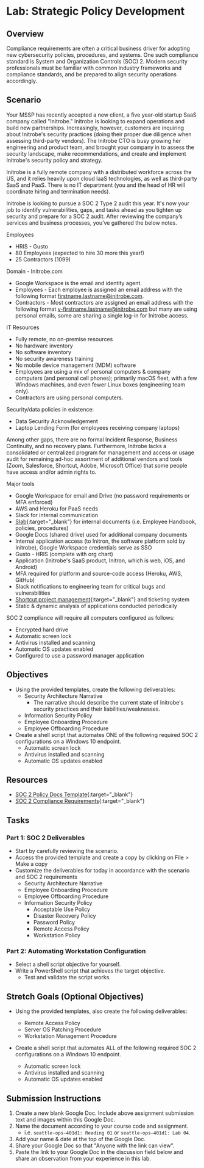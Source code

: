 # Lab: Strategic Policy Development

## Overview

Compliance requirements are often a critical business driver for adopting new cybersecurity policies, procedures, and systems. One such compliance standard is System and Organization Controls (SOC) 2. Modern security professionals must be familiar with common industry frameworks and compliance standards, and be prepared to align security operations accordingly.

## Scenario

Your MSSP has recently accepted a new client, a five year-old startup SaaS company called "Initrobe." Initrobe is looking to expand operations and build new partnerships. Increasingly, however, customers are inquiring about Initrobe's security practices (doing their proper due diligence when assessing third-party vendors). The Initrobe CTO is busy growing her engineering and product team, and brought your company in to assess the security landscape, make recommendations, and create and implement Initrobe's security policy and strategy.

Initrobe is a fully remote company with a distributed workforce across the US, and it relies heavily upon cloud IaaS technologies, as well as third-party SaaS and PaaS. There is no IT department (you and the head of HR will coordinate hiring and termination needs).

Initrobe is looking to pursue a SOC 2 Type 2 audit this year. It's now your job to identify vulnerabilities, gaps, and tasks ahead as you tighten up security and prepare for a SOC 2 audit. After reviewing the company’s services and business processes, you’ve gathered the below notes.

Employees

- HRIS - Gusto
- 80 Employees (expected to hire 30 more this year!)
- 25 Contractors (1099)

Domain - Initrobe.com

- Google Workspace is the email and identity agent.
- Employees - Each employee is assigned an email address with the following format firstname.lastname@initrobe.com.
- Contractors - Most contractors are assigned an email address with the following format v-firstname.lastname@initrobe.com but many are using personal emails, some are sharing a single log-in for Initrobe access.

IT Resources

- Fully remote, no on-premise resources
- No hardware inventory
- No software inventory
- No security awareness training
- No mobile device management (MDM) software
- Employees are using a mix of personal computers & company computers (and personal cell phones); primarily macOS fleet, with a few Windows machines, and even fewer Linux boxes (engineering team only).
- Contractors are using personal computers.

Security/data policies in existence:

- Data Security Acknowledgement
- Laptop Lending Form (for employees receiving company laptops)

Among other gaps, there are no formal Incident Response, Business Continuity, and no recovery plans. Furthermore, Initrobe lacks a consolidated or centralized program for management and access or usage audit for remaining ad-hoc assortment of additional vendors and tools (Zoom, Salesforce, Shortcut, Adobe, Microsoft Office) that some people have access and/or admin rights to.

Major tools

- Google Workspace for email and Drive (no password requirements or MFA enforced)
- AWS and Heroku for PaaS needs
- Slack for internal communication
- [Slab](https://slab.com/){:target="_blank"} for internal documents (i.e. Employee Handbook, policies, procedures)
- Google Docs (shared drive) used for additional company documents
- Internal application access (to Initron, the software platform sold by Initrobe), Google Workspace credentials serve as SSO
- Gusto - HRIS (complete with org chart)
- Application (Initrobe's SaaS product, Initron, which is web, iOS, and Android)
- MFA required for platform and source-code access (Heroku, AWS, GitHub)
- Slack notifications to engineering team for critical bugs and vulnerabilities
- [Shortcut project management](https://shortcut.com){:target="_blank"} and ticketing system
- Static & dynamic analysis of applications conducted periodically

SOC 2 compliance will require all computers configured as follows:

- Encrypted hard drive
- Automatic screen lock
- Antivirus installed and scanning
- Automatic OS updates enabled
- Configured to use a password manager application

## Objectives

- Using the provided templates, create the following deliverables:
  - Security Architecture Narrative
    - The narrative should describe the current state of Initrobe's security practices and their liabilities/weaknesses.
  - Information Security Policy
  - Employee Onboarding Procedure
  - Employee Offboarding Procedure
- Create a shell script that automates ONE of the following required SOC 2 configurations on a Windows 10 endpoint.
  - Automatic screen lock
  - Antivirus installed and scanning
  - Automatic OS updates enabled

## Resources

- [SOC 2 Policy Docs Template](https://docs.google.com/document/d/11llh6dLRYYKIKptSA_RX1Siu4D8KvD6_63uNnDsT5N8/edit){:target="_blank"}
- [SOC 2 Compliance Requirements](https://secureframe.com/hub/soc-2/requirements){:target="_blank"}

## Tasks

### Part 1: SOC 2 Deliverables

- Start by carefully reviewing the scenario.
- Access the provided template and create a copy by clicking on File > Make a copy
- Customize the deliverables for today in accordance with the scenario and SOC 2 requirements
  - Security Architecture Narrative
  - Employee Onboarding Procedure
  - Employee Offboarding Procedure
  - Information Security Policy
    - Acceptable Use Policy
    - Disaster Recovery Policy
    - Password Policy
    - Remote Access Policy
    - Workstation Policy

### Part 2: Automating Workstation Configuration

- Select a shell script objective for yourself.
- Write a PowerShell script that achieves the target objective.
  - Test and validate the script works.

## Stretch Goals (Optional Objectives)

- Using the provided templates, also create the following deliverables:
  - Remote Access Policy
  - Server OS Patching Procedure
  - Workstation Management Procedure

- Create a shell script that automates ALL of the following required SOC 2 configurations on a Windows 10 endpoint.
  - Automatic screen lock
  - Antivirus installed and scanning
  - Automatic OS updates enabled

## Submission Instructions

1. Create a new blank Google Doc. Include above assignment submission text and images within this Google Doc.
1. Name the document according to your course code and assignment.
   - i.e. `seattle-ops-401d1: Reading 01` or `seattle-ops-401d1: Lab 04`.
1. Add your name & date at the top of the Google Doc.
1. Share your Google Doc so that "Anyone with the link can view".
1. Paste the link to your Google Doc in the discussion field below and share an observation from your experience in this lab.
